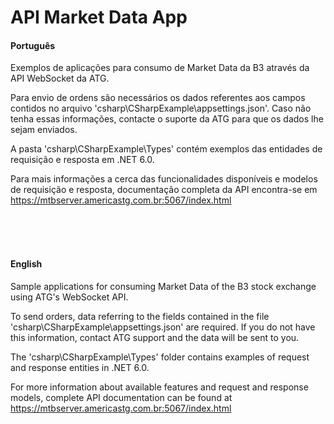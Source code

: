 # API Market Data App

#### Português<br>
Exemplos de aplicações para consumo de Market Data da B3 através da API WebSocket da ATG.

Para envio de ordens são necessários os dados referentes aos campos contidos no  arquivo 'csharp\CSharpExample\appsettings.json'. Caso não tenha essas informações, contacte o suporte da ATG para que os dados lhe sejam enviados.

A pasta 'csharp\CSharpExample\Types' contém exemplos das entidades de requisição e resposta em .NET 6.0.

Para mais informações a cerca das funcionalidades disponíveis e modelos de requisição e resposta, documentação completa da API encontra-se em https://mtbserver.americastg.com.br:5067/index.html

<br>
<br>
<br>

#### English<br>
Sample applications for consuming Market Data of the B3 stock exchange using ATG's WebSocket API.

To send orders, data referring to the fields contained in the file 'csharp\CSharpExample\appsettings.json' are required. If you do not have this information, contact ATG support and the data will be sent to you.

The 'csharp\CSharpExample\Types' folder contains examples of request and response entities in .NET 6.0.

For more information about available features and request and response models, complete API documentation can be found at https://mtbserver.americastg.com.br:5067/index.html
